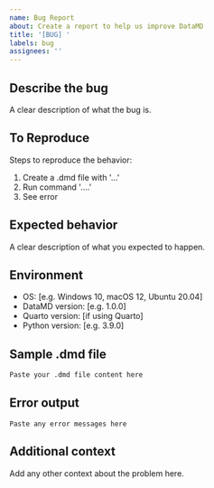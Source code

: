 ```yaml
---
name: Bug Report
about: Create a report to help us improve DataMD
title: '[BUG] '
labels: bug
assignees: ''
---
```


## Describe the bug
A clear description of what the bug is.

## To Reproduce
Steps to reproduce the behavior:
1. Create a .dmd file with '...'
2. Run command '....'
3. See error

## Expected behavior
A clear description of what you expected to happen.

## Environment
- OS: [e.g. Windows 10, macOS 12, Ubuntu 20.04]
- DataMD version: [e.g. 1.0.0]
- Quarto version: [if using Quarto]
- Python version: [e.g. 3.9.0]

## Sample .dmd file
```markdown
Paste your .dmd file content here
```

## Error output
```
Paste any error messages here
```

## Additional context
Add any other context about the problem here.
